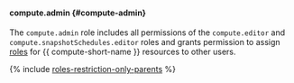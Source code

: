 #### compute.admin {#compute-admin}

The `compute.admin` role includes all permissions of the `compute.editor` and `compute.snapshotSchedules.editor` roles and grants permission to assign [roles](../iam/concepts/access-control/roles.md) for {{ compute-short-name }} resources to other users.

{% include [roles-restriction-only-parents](iam/roles-restriction-only-parents.md) %}

